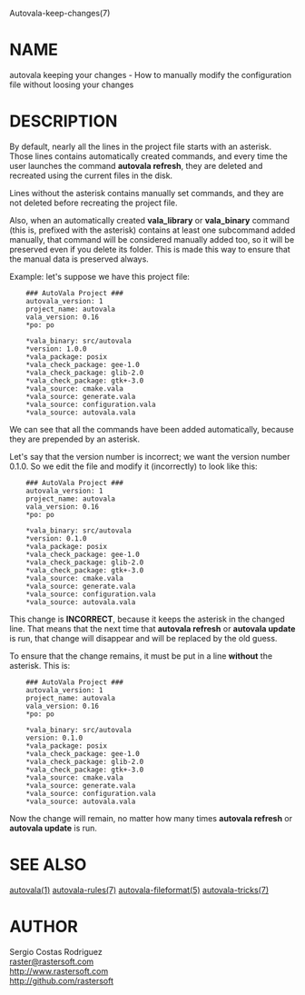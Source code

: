 Autovala-keep-changes(7)

# NAME

autovala keeping your changes - How to manually modify the configuration file without loosing your changes

# DESCRIPTION

By default, nearly all the lines in the project file starts with an asterisk. Those lines contains automatically created commands, and every time the user launches the command **autovala refresh**, they are deleted and recreated using the current files in the disk.

Lines without the asterisk contains manually set commands, and they are not deleted before recreating the project file.

Also, when an automatically created **vala_library** or **vala_binary** command (this is, prefixed with the asterisk) contains at least one subcommand added manually, that command will be considered manually added too, so it will be preserved even if you delete its folder. This is made this way to ensure that the manual data is preserved always.

Example: let's suppose we have this project file:

        ### AutoVala Project ###
        autovala_version: 1
        project_name: autovala
        vala_version: 0.16
        *po: po

        *vala_binary: src/autovala
        *version: 1.0.0
        *vala_package: posix
        *vala_check_package: gee-1.0
        *vala_check_package: glib-2.0
        *vala_check_package: gtk+-3.0
        *vala_source: cmake.vala
        *vala_source: generate.vala
        *vala_source: configuration.vala
        *vala_source: autovala.vala

We can see that all the commands have been added automatically, because they are prepended by an asterisk.

Let's say that the version number is incorrect; we want the version number 0.1.0. So we edit the file and modify it (incorrectly) to look like this:

        ### AutoVala Project ###
        autovala_version: 1
        project_name: autovala
        vala_version: 0.16
        *po: po

        *vala_binary: src/autovala
        *version: 0.1.0
        *vala_package: posix
        *vala_check_package: gee-1.0
        *vala_check_package: glib-2.0
        *vala_check_package: gtk+-3.0
        *vala_source: cmake.vala
        *vala_source: generate.vala
        *vala_source: configuration.vala
        *vala_source: autovala.vala

This change is **INCORRECT**, because it keeps the asterisk in the changed line. That means that the next time that **autovala refresh** or **autovala update** is run, that change will disappear and will be replaced by the old guess.

To ensure that the change remains, it must be put in a line **without** the asterisk. This is:

        ### AutoVala Project ###
        autovala_version: 1
        project_name: autovala
        vala_version: 0.16
        *po: po

        *vala_binary: src/autovala
        version: 0.1.0
        *vala_package: posix
        *vala_check_package: gee-1.0
        *vala_check_package: glib-2.0
        *vala_check_package: gtk+-3.0
        *vala_source: cmake.vala
        *vala_source: generate.vala
        *vala_source: configuration.vala
        *vala_source: autovala.vala

Now the change will remain, no matter how many times **autovala refresh** or **autovala update** is run.

# SEE ALSO

[autovala(1)](autovala.1) [autovala-rules(7)](autovala-rules.7) [autovala-fileformat(5)](autovala-fileformat.5) [autovala-tricks(7)](autovala-tricks.7)

# AUTHOR

Sergio Costas Rodriguez  
raster@rastersoft.com  
http://www.rastersoft.com  
http://github.com/rastersoft  
